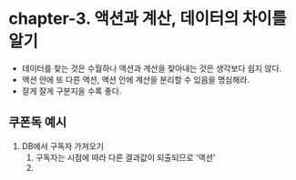 # chapter-3. 액션과 계산, 데이터의 차이를 알기

- 데이터를 찾는 것은 수월하나 액션과 계산을 찾아내는 것은 생각보다 쉽지 않다.
- 액션 안에 또 다른 액션, 액션 안에 계산을 분리할 수 있음을 명심해라.
- 잘게 잘게 구분지을 수록 좋다.



## 쿠폰독 예시

1. DB에서 구독자 가져오기
   1. 구독자는 시점에 따라 다른 결과값이 되출되므로 '액션'
   2. 

